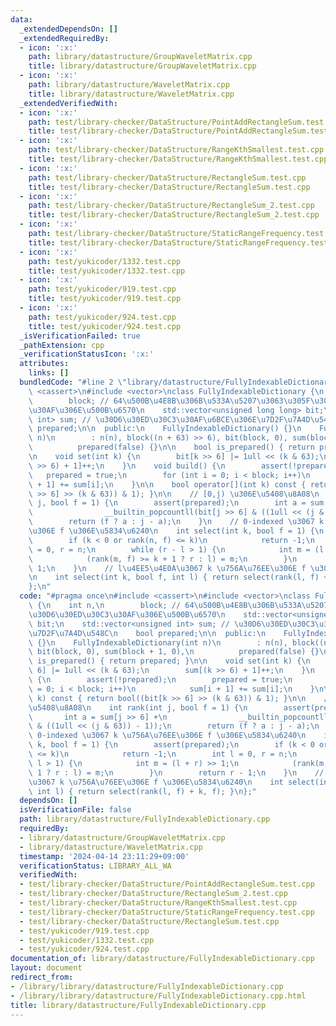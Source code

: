 ```yaml
---
data:
  _extendedDependsOn: []
  _extendedRequiredBy:
  - icon: ':x:'
    path: library/datastructure/GroupWaveletMatrix.cpp
    title: library/datastructure/GroupWaveletMatrix.cpp
  - icon: ':x:'
    path: library/datastructure/WaveletMatrix.cpp
    title: library/datastructure/WaveletMatrix.cpp
  _extendedVerifiedWith:
  - icon: ':x:'
    path: test/library-checker/DataStructure/PointAddRectangleSum.test.cpp
    title: test/library-checker/DataStructure/PointAddRectangleSum.test.cpp
  - icon: ':x:'
    path: test/library-checker/DataStructure/RangeKthSmallest.test.cpp
    title: test/library-checker/DataStructure/RangeKthSmallest.test.cpp
  - icon: ':x:'
    path: test/library-checker/DataStructure/RectangleSum.test.cpp
    title: test/library-checker/DataStructure/RectangleSum.test.cpp
  - icon: ':x:'
    path: test/library-checker/DataStructure/RectangleSum_2.test.cpp
    title: test/library-checker/DataStructure/RectangleSum_2.test.cpp
  - icon: ':x:'
    path: test/library-checker/DataStructure/StaticRangeFrequency.test.cpp
    title: test/library-checker/DataStructure/StaticRangeFrequency.test.cpp
  - icon: ':x:'
    path: test/yukicoder/1332.test.cpp
    title: test/yukicoder/1332.test.cpp
  - icon: ':x:'
    path: test/yukicoder/919.test.cpp
    title: test/yukicoder/919.test.cpp
  - icon: ':x:'
    path: test/yukicoder/924.test.cpp
    title: test/yukicoder/924.test.cpp
  _isVerificationFailed: true
  _pathExtension: cpp
  _verificationStatusIcon: ':x:'
  attributes:
    links: []
  bundledCode: "#line 2 \"library/datastructure/FullyIndexableDictionary.cpp\"\n#include\
    \ <cassert>\n#include <vector>\nclass FullyIndexableDictionary {\n    int n,\n\
    \        block; // 64\u500B\u4E8B\u306B\u533A\u5207\u3063\u305F\u30D6\u30ED\u30C3\
    \u30AF\u306E\u500B\u6570\n    std::vector<unsigned long long> bit;\n    std::vector<unsigned\
    \ int> sum; // \u30D6\u30ED\u30C3\u30AF\u6BCE\u306E\u7D2F\u7A4D\u548C\n    bool\
    \ prepared;\n\n  public:\n    FullyIndexableDictionary() {}\n    FullyIndexableDictionary(int\
    \ n)\n        : n(n), block((n + 63) >> 6), bit(block, 0), sum(block + 1, 0),\n\
    \          prepared(false) {}\n\n    bool is_prepared() { return prepared; }\n\
    \n    void set(int k) {\n        bit[k >> 6] |= 1ull << (k & 63);\n        sum[(k\
    \ >> 6) + 1]++;\n    }\n    void build() {\n        assert(!prepared);\n     \
    \   prepared = true;\n        for (int i = 0; i < block; i++)\n            sum[i\
    \ + 1] += sum[i];\n    }\n\n    bool operator[](int k) const { return bool((bit[k\
    \ >> 6] >> (k & 63)) & 1); }\n\n    // [0,j) \u306E\u5408\u8A08\n    int rank(int\
    \ j, bool f = 1) {\n        assert(prepared);\n        int a = sum[j >> 6] +\n\
    \                __builtin_popcountll(bit[j >> 6] & ((1ull << (j & 63)) - 1));\n\
    \        return (f ? a : j - a);\n    }\n    // 0-indexed \u3067 k \u756A\u76EE\
    \u306E f \u306E\u5834\u6240\n    int select(int k, bool f = 1) {\n        assert(prepared);\n\
    \        if (k < 0 or rank(n, f) <= k)\n            return -1;\n        int l\
    \ = 0, r = n;\n        while (r - l > 1) {\n            int m = (l + r) >> 1;\n\
    \            (rank(m, f) >= k + 1 ? r : l) = m;\n        }\n        return r -\
    \ 1;\n    }\n    // l\u4EE5\u4E0A\u3067 k \u756A\u76EE\u306E f \u306E\u5834\u6240\
    \n    int select(int k, bool f, int l) { return select(rank(l, f) + k, f); }\n\
    };\n"
  code: "#pragma once\n#include <cassert>\n#include <vector>\nclass FullyIndexableDictionary\
    \ {\n    int n,\n        block; // 64\u500B\u4E8B\u306B\u533A\u5207\u3063\u305F\
    \u30D6\u30ED\u30C3\u30AF\u306E\u500B\u6570\n    std::vector<unsigned long long>\
    \ bit;\n    std::vector<unsigned int> sum; // \u30D6\u30ED\u30C3\u30AF\u6BCE\u306E\
    \u7D2F\u7A4D\u548C\n    bool prepared;\n\n  public:\n    FullyIndexableDictionary()\
    \ {}\n    FullyIndexableDictionary(int n)\n        : n(n), block((n + 63) >> 6),\
    \ bit(block, 0), sum(block + 1, 0),\n          prepared(false) {}\n\n    bool\
    \ is_prepared() { return prepared; }\n\n    void set(int k) {\n        bit[k >>\
    \ 6] |= 1ull << (k & 63);\n        sum[(k >> 6) + 1]++;\n    }\n    void build()\
    \ {\n        assert(!prepared);\n        prepared = true;\n        for (int i\
    \ = 0; i < block; i++)\n            sum[i + 1] += sum[i];\n    }\n\n    bool operator[](int\
    \ k) const { return bool((bit[k >> 6] >> (k & 63)) & 1); }\n\n    // [0,j) \u306E\
    \u5408\u8A08\n    int rank(int j, bool f = 1) {\n        assert(prepared);\n \
    \       int a = sum[j >> 6] +\n                __builtin_popcountll(bit[j >> 6]\
    \ & ((1ull << (j & 63)) - 1));\n        return (f ? a : j - a);\n    }\n    //\
    \ 0-indexed \u3067 k \u756A\u76EE\u306E f \u306E\u5834\u6240\n    int select(int\
    \ k, bool f = 1) {\n        assert(prepared);\n        if (k < 0 or rank(n, f)\
    \ <= k)\n            return -1;\n        int l = 0, r = n;\n        while (r -\
    \ l > 1) {\n            int m = (l + r) >> 1;\n            (rank(m, f) >= k +\
    \ 1 ? r : l) = m;\n        }\n        return r - 1;\n    }\n    // l\u4EE5\u4E0A\
    \u3067 k \u756A\u76EE\u306E f \u306E\u5834\u6240\n    int select(int k, bool f,\
    \ int l) { return select(rank(l, f) + k, f); }\n};"
  dependsOn: []
  isVerificationFile: false
  path: library/datastructure/FullyIndexableDictionary.cpp
  requiredBy:
  - library/datastructure/GroupWaveletMatrix.cpp
  - library/datastructure/WaveletMatrix.cpp
  timestamp: '2024-04-14 23:11:29+09:00'
  verificationStatus: LIBRARY_ALL_WA
  verifiedWith:
  - test/library-checker/DataStructure/PointAddRectangleSum.test.cpp
  - test/library-checker/DataStructure/RectangleSum_2.test.cpp
  - test/library-checker/DataStructure/RangeKthSmallest.test.cpp
  - test/library-checker/DataStructure/StaticRangeFrequency.test.cpp
  - test/library-checker/DataStructure/RectangleSum.test.cpp
  - test/yukicoder/919.test.cpp
  - test/yukicoder/1332.test.cpp
  - test/yukicoder/924.test.cpp
documentation_of: library/datastructure/FullyIndexableDictionary.cpp
layout: document
redirect_from:
- /library/library/datastructure/FullyIndexableDictionary.cpp
- /library/library/datastructure/FullyIndexableDictionary.cpp.html
title: library/datastructure/FullyIndexableDictionary.cpp
---
```

